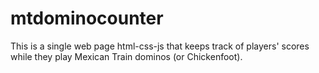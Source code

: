 # mtdominocounter
This is a single web page html-css-js that keeps track of players' scores while they play Mexican Train dominos (or Chickenfoot).

